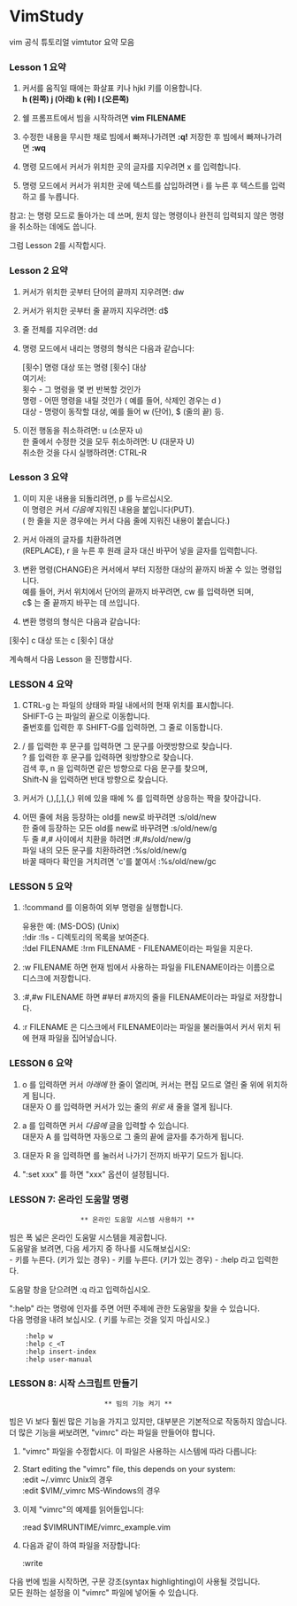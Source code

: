 # VimStudy

vim 공식 튜토리얼 vimtutor 요약 모음 


### Lesson 1 요약

  1. 커서를 움직일 때에는 화살표 키나 hjkl 키를 이용합니다.   
     **h (왼쪽)       j (아래)       k (위)       l (오른쪽)**

  2. 쉘 프롬프트에서 빔을 시작하려면 **vim FILENAME** <ENTER> 

  3. 수정한 내용을 무시한 채로 빔에서 빠져나가려면   <ESC>   **:q!**   <ENTER>
                     저장한 후 빔에서 빠져나가려면   <ESC>   **:wq**   <ENTER>

  4. 명령 모드에서 커서가 위치한 곳의 글자를 지우려면   x  를 입력합니다.

  5. 명령 모드에서 커서가 위치한 곳에 텍스트를 삽입하려면
         i   를 누른 후 텍스트를 입력하고  <ESC> 를 누릅니다.

참고: <ESC>는 명령 모드로 돌아가는 데 쓰며, 원치 않는 명령이나 완전히 입력되지
      않은 명령을 취소하는 데에도 씁니다.

그럼 Lesson 2를 시작합시다.

### Lesson 2 요약 

1. 커서가 위치한 곳부터 단어의 끝까지 지우려면:    dw   
2. 커서가 위치한 곳부터 줄 끝까지 지우려면:    d$   
3. 줄 전체를 지우려면:    dd   
4. 명령 모드에서 내리는 명령의 형식은 다음과 같습니다:   

      [횟수]   명령   대상    또는    명령   [횟수]   대상   
      여기서:   
       횟수 - 그 명령을 몇 번 반복할 것인가   
       명령 - 어떤 명령을 내릴 것인가 ( 예를 들어, 삭제인 경우는 d )   
       대상 - 명령이 동작할 대상, 예를 들어 w (단어), $ (줄의 끝) 등.   

5. 이전 행동을 취소하려면:                 u   (소문자 u)   
   한 줄에서 수정한 것을 모두 취소하려면:   U   (대문자 U)   
   취소한 것을 다시 실행하려면:            CTRL-R   
     
 
 ### Lesson 3 요약

1. 이미 지운 내용을 되돌리려면,  p  를 누르십시오.   
   이 명령은 커서 *다음에* 지워진 내용을 붙입니다(PUT).    
   ( 한 줄을 지운 경우에는 커서 다음 줄에 지워진 내용이 붙습니다.)   

2. 커서 아래의 글자를 치환하려면   
   (REPLACE),  r  을 누른 후 원래 글자 대신 바꾸어 넣을 글자를 입력합니다.   

3. 변환 명령(CHANGE)은 커서에서 부터 지정한 대상의 끝까지 바꿀 수 있는 명령입니다.   
   예를 들어, 커서 위치에서 단어의 끝까지 바꾸려면,  cw  를 입력하면 되며,   
   c$  는 줄 끝까지 바꾸는 데 쓰입니다.   

4. 변환 명령의 형식은 다음과 같습니다:   

  [횟수]   c   대상       또는       c   [횟수]   대상   

계속해서 다음 Lesson 을 진행합시다.   

### LESSON 4 요약

1. CTRL-g  는 파일의 상태와 파일 내에서의 현재 위치를 표시합니다.   
   SHIFT-G  는 파일의 끝으로 이동합니다.   
   줄번호를 입력한 후 SHIFT-G를 입력하면, 그 줄로 이동합니다.   

2.  / 를 입력한 후 문구를 입력하면 그 문구를 아랫방향으로 찾습니다.   
    ? 를 입력한 후 문구를 입력하면 윗방향으로 찾습니다.   
    검색 후, n 을 입력하면 같은 방향으로 다음 문구를 찾으며,   
    Shift-N 을 입력하면 반대 방향으로 찾습니다.   

3. 커서가 (,),[,],{,} 위에 있을 때에  % 를 입력하면 상응하는 짝을 찾아갑니다.   

4. 어떤 줄에 처음 등장하는 old를 new로 바꾸려면          :s/old/new   
   한 줄에 등장하는 모든 old를 new로 바꾸려면            :s/old/new/g   
   두 줄 #,# 사이에서 치환을 하려면                      :#,#s/old/new/g   
   파일 내의 모든 문구를 치환하려면                      :%s/old/new/g   
   바꿀 때마다 확인을 거치려면 'c'를 붙여서              :%s/old/new/gc   

### LESSON 5 요약

1.  :!command  를 이용하여 외부 명령을 실행합니다.   

      유용한 예:
         (MS-DOS)         (Unix)   
          :!dir            :!ls            -  디렉토리의 목록을 보여준다.   
          :!del FILENAME   :!rm FILENAME   -  FILENAME이라는 파일을 지운다.   

2.  :w FILENAME  하면 현재 빔에서 사용하는 파일을 FILENAME이라는 이름으로   
    디스크에 저장합니다.   

3.  :#,#w FILENAME  하면 #부터 #까지의 줄을 FILENAME이라는 파일로 저장합니다.   

4.  :r FILENAME  은 디스크에서 FILENAME이라는 파일을 불러들여서 커서 위치 뒤에 현재 파일을 집어넣습니다.   
      
### LESSON 6 요약

1.  o 를 입력하면 커서 *아래에* 한 줄이 열리며, 커서는 편집 모드로 열린 줄 위에 위치하게 됩니다.   
    대문자  O  를 입력하면 커서가 있는 줄의 *위로* 새 줄을 열게 됩니다.   
    
2.  a 를 입력하면 커서 *다음에* 글을 입력할 수 있습니다.   
    대문자  A  를 입력하면 자동으로 그 줄의 끝에 글자를 추가하게 됩니다.   

3. 대문자  R  을 입력하면 <ESC> 를 눌러서 나가기 전까지 바꾸기 모드가 됩니다.   

4. ":set xxx" 를 하면 "xxx" 옵션이 설정됩니다.   

### LESSON 7: 온라인 도움말 명령

                      ** 온라인 도움말 시스템 사용하기 **

  빔은 폭 넓은 온라인 도움말 시스템을 제공합니다.   
  도움말을 보려면, 다음 세가지 중 하나를 시도해보십시오:   
        - <HELP> 키를 누른다. (키가 있는 경우)
        - <F1> 키를 누른다. (키가 있는 경우)
        - :help <ENTER>   라고 입력한다.

  도움말 창을 닫으려면  :q <ENTER>  라고 입력하십시오.   

  ":help" 라는 명령에 인자를 주면 어떤 주제에 관한 도움말을 찾을 수 있습니다.   
  다음 명령을 내려 보십시오. ( <ENTER> 키를 누르는 것을 잊지 마십시오.)   

        :help w
        :help c_<T
        :help insert-index
        :help user-manual
        
        
### LESSON 8: 시작 스크립트 만들기

                            ** 빔의 기능 켜기 **

  빔은 Vi 보다 훨씬 많은 기능을 가지고 있지만, 대부분은 기본적으로 작동하지 않습니다.   
  더 많은 기능을 써보려면, "vimrc" 라는 파일을 만들어야 합니다.   

  1. "vimrc" 파일을 수정합시다. 이 파일은 사용하는 시스템에 따라 다릅니다:   
  1. Start editing the "vimrc" file, this depends on your system:   
        :edit ~/.vimrc                  Unix의 경우   
        :edit $VIM/_vimrc               MS-Windows의 경우   

  2. 이제 "vimrc"의 예제를 읽어들입니다:   

        :read $VIMRUNTIME/vimrc_example.vim   

  3. 다음과 같이 하여 파일을 저장합니다:   

        :write   

  다음 번에 빔을 시작하면, 구문 강조(syntax highlighting)이 사용될 것입니다.   
  모든 원하는 설정을 이 "vimrc" 파일에 넣어둘 수 있습니다.   
